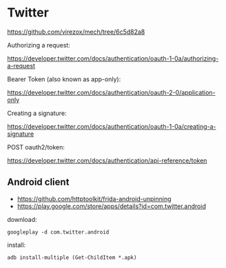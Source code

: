 # Twitter

https://github.com/virezox/mech/tree/6c5d82a8

Authorizing a request:

https://developer.twitter.com/docs/authentication/oauth-1-0a/authorizing-a-request

Bearer Token (also known as app-only):

https://developer.twitter.com/docs/authentication/oauth-2-0/application-only

Creating a signature:

https://developer.twitter.com/docs/authentication/oauth-1-0a/creating-a-signature

POST oauth2/token:

https://developer.twitter.com/docs/authentication/api-reference/token

## Android client

- https://github.com/httptoolkit/frida-android-unpinning
- https://play.google.com/store/apps/details?id=com.twitter.android

download:

~~~
googleplay -d com.twitter.android
~~~

install:

~~~
adb install-multiple (Get-ChildItem *.apk)
~~~
